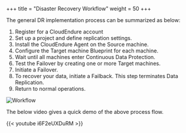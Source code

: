 +++
title = "Disaster Recovery Workflow"
weight = 50
+++

The general DR implementation process can be summarized as below:

1. Register for a CloudEndure account
2. Set up a project and define replication settings.
3. Install the CloudEndure Agent on the Source machine.
4. Configure the Target machine Blueprint for each machine.
5. Wait until all machines enter Continuous Data Protection.
6. Test the Failover by creating one or more Target machines.
7. Initiate a Failover.
8. To recover your data, initiate a Failback. This step terminates Data Replication.
9. Return to normal operations.

![Workflow](/intro/workflow.png?classes=shadow,border&height=250px)

The below video gives a quick demo of the above process flow.

{{< youtube i6F2eUXDuRM >}}
